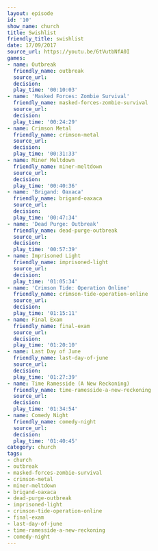 ```yaml
---
layout: episode
id: '10'
show_name: church
title: Swishlist
friendly_title: swishlist
date: 17/09/2017
source_url: https://youtu.be/6tVutbNfA0I
games:
- name: Outbreak
  friendly_name: outbreak
  source_url: 
  decision: 
  play_time: '00:10:03'
- name: 'Masked Forces: Zombie Survival'
  friendly_name: masked-forces-zombie-survival
  source_url: 
  decision: 
  play_time: '00:24:29'
- name: Crimson Metal
  friendly_name: crimson-metal
  source_url: 
  decision: 
  play_time: '00:31:33'
- name: Miner Meltdown
  friendly_name: miner-meltdown
  source_url: 
  decision: 
  play_time: '00:40:36'
- name: 'Brigand: Oaxaca'
  friendly_name: brigand-oaxaca
  source_url: 
  decision: 
  play_time: '00:47:34'
- name: 'Dead Purge: Outbreak'
  friendly_name: dead-purge-outbreak
  source_url: 
  decision: 
  play_time: '00:57:39'
- name: Imprisoned Light
  friendly_name: imprisoned-light
  source_url: 
  decision: 
  play_time: '01:05:34'
- name: 'Crimson Tide: Operation Online'
  friendly_name: crimson-tide-operation-online
  source_url: 
  decision: 
  play_time: '01:15:11'
- name: Final Exam
  friendly_name: final-exam
  source_url: 
  decision: 
  play_time: '01:20:10'
- name: Last Day of June
  friendly_name: last-day-of-june
  source_url: 
  decision: 
  play_time: '01:27:39'
- name: Time Ramesside (A New Reckoning)
  friendly_name: time-ramesside-a-new-reckoning
  source_url: 
  decision: 
  play_time: '01:34:54'
- name: Comedy Night
  friendly_name: comedy-night
  source_url: 
  decision: 
  play_time: '01:40:45'
category: church
tags:
- church
- outbreak
- masked-forces-zombie-survival
- crimson-metal
- miner-meltdown
- brigand-oaxaca
- dead-purge-outbreak
- imprisoned-light
- crimson-tide-operation-online
- final-exam
- last-day-of-june
- time-ramesside-a-new-reckoning
- comedy-night
---
```

